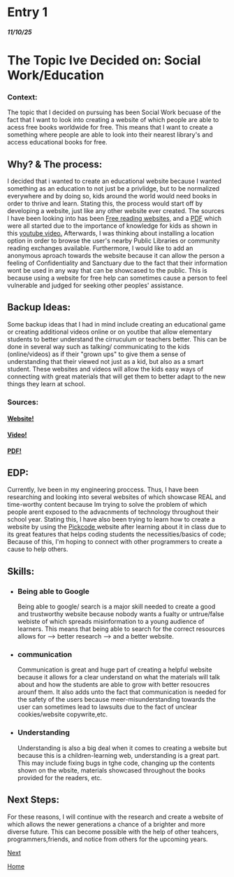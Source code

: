 # Entry 1
##### 11/10/25

<h1>The Topic Ive Decided on: Social Work/Education</h1>

<h3>Context:</h3>
<p>The topic that I decided on pursuing has been Social Work becuase of the fact that I want to look into creating a website of which people are able to acess free books worldwide for free. This means that I want to create a something where people are able to look into their nearest library's and access educational books for free. </p>

<h2>Why? & The process:</h2>
<p></p>I decided that i wanted to create an educational website because I wanted something as an education to not just be a privlidge, but to be normalized everywhere and by doing so, kids around the world would need books in order to thrive and learn. Stating this, the process would start off by developing a website, just like any other website ever created. The sources I have been looking into has been <a href="https://mmwelches.crsd.org/teachers/gradesspecialists/second-grade/mrs-remmey/free-reading-websites"> Free reading websites,</a> and a  <a href="https://atinternetmodules.org/storage/ocali-ims-sites/ocali-ims-atim/documents/OnlineBookResources.pdf"> PDF</a> which were all started due to the importance of knowledge for kids as shown in this <a href="https://www.youtube.com/watch?v=rW2r5uStgG0">youtube video.</a> Afterwards, I was thinking about installing a location option in order to browse the user's nearby Public Libraries or community reading exchanges available. Furthermore, I would like to add an anonymous aproach towards the website because it can allow the person a feeling of Confidentiality and Sanctuary due to the fact that their information wont be used in any way that can be showcased to the public. This is because using a website for free help can sometimes cause a person to feel vulnerable and judged for seeking other peoples' assistance.</p>

<h2>Backup Ideas:</h2>
<p>Some backup ideas that I had in mind include creating an educational game or creating additional videos online or on youtibe that allow elementary students to better understand the cirruculum or teachers better. This can be done in several way such as talking/ communicating to the kids (online/videos) as if their "grown ups" to give them a sense of understanding that their viewed not just as a kid, but also as a smart student. These websites and videos will allow the kids easy ways of connecting with great materials that will get them to better adapt to the new things they learn at school. </p>

<h3>Sources:</h3>
<h4><a href="https://mmwelches.crsd.org/teachers/gradesspecialists/second-grade/mrs-remmey/free-reading-websites" target="_blank">Website!</a></a></h4>
<h4><a href="https://www.youtube.com/watch?v=rW2r5uStgG0" target="_blank"> Video!</a></a></h4>
<h4><a href="https://atinternetmodules.org/storage/ocali-ims-sites/ocali-ims-atim/documents/OnlineBookResources.pdf" target="_blank">PDF!</a></a></h4>

<h2>EDP:</h2>
<p>Currently, Ive been in my engineering proccess. Thus, I have been researching and looking into several websites of which showcase REAL and time-worthy content because Im trying to solve the problem of which people arent exposed to the advacnments of technology throughout their school year. Stating this, I have also been trying to learn how to create a website by using the <a href="https://pickcode.io/"> Pickcode </a>  website after learning about it in class due to its great features that helps coding students the necessities/basics of code; Because of this, I'm hoping to connect with other programmers to create a cause to help others.</p>

<h2>Skills:</h2>
<ul>
<li><h3>Being able to Google</h3>
<p>Being able to google/ search is a major skill needed to create a good and trustworthy website because nobody wants a fualty or untrue/false webiste of which spreads misinformation to a young audience of learners. This means that being able to search for the correct resources allows for --> better research --> and a better website.</p></li>

<li><h3>communication</h3>
<p>Communication is great and huge part of creating a helpful website because it allows for a clear understand on what the materials will talk about and how the students are able to grow with better resoucres arounf them. It also adds unto the fact that communication is needed for the safety of the users because meer-misunderstanding towards the user can sometimes lead to lawsuits due to the fact of unclear cookies/website copywrite,etc.</p></li>

<li><h3>Understanding</h3>
<p>Understanding is also a big deal when it comes to creating a website but because this is a children-learning web, understanding is a great part. This may include fixing bugs in tghe code, changing up the contents shown on the wbsite, materials showcased throughout the books provided for the readers, etc.</p></li>
</ul>

<h2>Next Steps:</h2>
<p>For these reasons, I will continue with the research and create a website of which allows the newer generations a chance of a brighter and more diverse future. This can become possible with the help of other teahcers, programmers,friends, and notice from others for the upcoming years.</p>


[Next](entry02.md)

[Home](../README.md)

